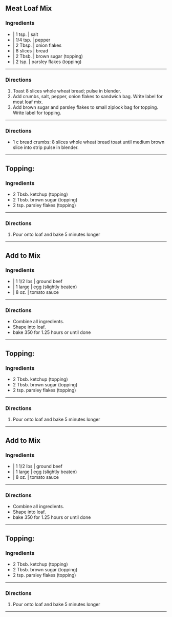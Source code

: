 ## Meat Loaf Mix

### Ingredients

* | 1 tsp.    | salt
* | 1/4 tsp.  | pepper
* | 2 Tbsp.   | onion flakes
* | 8 slices  | bread
* | 2 Tbsb.   | brown sugar (topping)
* | 2 tsp.    | parsley flakes (topping)

---

### Directions

1. Toast 8 slices whole wheat bread; pulse in blender.
1. Add crumbs, salt, pepper, onion flakes to sandwich bag. Write label for meat loaf mix.
1. Add brown sugar and parsley flakes to small ziplock bag for topping. Write label for topping.

---

### Directions

* 1 c bread crumbs: 8 slices whole wheat bread toast until medium brown slice into strip pulse in blender.

--- 

## Topping:

### Ingredients

* 2 Tbsb. ketchup (topping)
* 2 Tbsb. brown sugar (topping)
* 2 tsp. parsley flakes (topping)

---

### Directions

1. Pour onto loaf and bake 5 minutes longer

---

<div style="page-break-after: always"></div>

## Add to Mix

### Ingredients

* | 1 1/2 lbs | ground beef
* | 1 large   | egg (slightly beaten)
* | 8 oz.     | tomato sauce

---

### Directions

* Combine all ingredients.
* Shape into loaf.
* bake 350 for 1.25 hours or until done

---

## Topping:

### Ingredients

* 2 Tbsb. ketchup (topping)
* 2 Tbsb. brown sugar (topping)
* 2 tsp. parsley flakes (topping)

---

### Directions

1. Pour onto loaf and bake 5 minutes longer

---

<div style="page-break-after: always"></div>

## Add to Mix

### Ingredients

* | 1 1/2 lbs | ground beef
* | 1 large   | egg (slightly beaten)
* | 8 oz.     | tomato sauce

---

### Directions

* Combine all ingredients.
* Shape into loaf.
* bake 350 for 1.25 hours or until done

---

## Topping:

### Ingredients

* 2 Tbsb. ketchup (topping)
* 2 Tbsb. brown sugar (topping)
* 2 tsp. parsley flakes (topping)

---

### Directions

1. Pour onto loaf and bake 5 minutes longer

---


